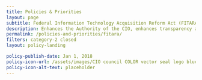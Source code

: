 ```yaml
---
title: Policies & Priorities
layout: page
subtitle: Federal Information Technology Acquisition Reform Act (FITARA)
description: Enhances the Authority of the CIO, enhances transparency and improved risk management in IT Investments...etc.
permalink: /policies-and-priorities/fitara/
filters: category-2 closed
layout: policy-landing

policy-publish-date: Jan 1, 2018
policy-icon-url: /assets/images/CIO council COLOR vector seal logo blue and silver.png
policy-icon-alt-text: placeholder
---
```

